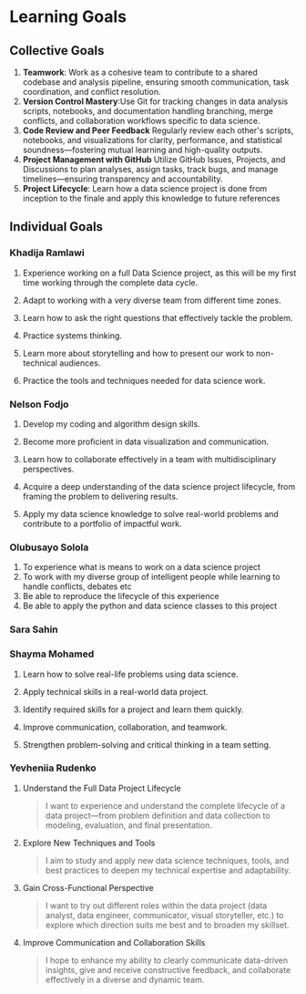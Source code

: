 # Learning Goals

## Collective Goals

1. **Teamwork**: Work as a cohesive team to contribute to a shared codebase
 and analysis pipeline, ensuring smooth communication, task coordination,
 and conflict resolution.
2. **Version Control Mastery**:Use Git for tracking changes in data analysis
scripts, notebooks, and documentation handling branching,
merge conflicts, and collaboration workflows specific to data science.
3. **Code Review and Peer Feedback**
Regularly review each other's scripts, notebooks, and visualizations
for clarity, performance, and statistical soundness—fostering mutual
learning and high-quality outputs.
4. **Project Management with GitHub**
Utilize GitHub Issues, Projects, and Discussions to plan analyses,
assign tasks, track bugs, and manage timelines—ensuring transparency and
accountability.
5. **Project Lifecycle**: Learn how a data science project is done from inception
to the finale and apply this knowledge to future references
  
## Individual Goals

### Khadija Ramlawi

1. Experience working on a full Data Science project,
as this will be my first time working through the complete data cycle.

2. Adapt to working with a very diverse team from different time zones.

3. Learn how to ask the right questions that effectively tackle the problem.

4. Practice systems thinking.

5. Learn more about storytelling and how to present our work to non-technical audiences.

6. Practice the tools and techniques needed for data science work.

### Nelson Fodjo

1. Develop my coding and algorithm design skills.

2. Become more proficient in data visualization and communication.

3. Learn how to collaborate effectively in a team with multidisciplinary perspectives.

4. Acquire a deep understanding of the data science project lifecycle, from framing the problem to delivering results.

5. Apply my data science knowledge to solve real-world problems and contribute to a portfolio of impactful work.

### Olubusayo Solola

1. To experience what is means to work on a data science project
2. To work with my diverse group of intelligent people while learning to handle conflicts, debates etc
3. Be able to reproduce the lifecycle of this experience
4. Be able to apply the python and data science classes to this project

### Sara Sahin

### Shayma Mohamed

1. Learn how to solve real-life problems using data science.

2. Apply technical skills in a real-world data project.

3. Identify required skills for a project and learn them quickly.

4. Improve communication, collaboration, and teamwork.

5. Strengthen problem-solving and critical thinking in a team setting.

### Yevheniia Rudenko

1. Understand the Full Data Project Lifecycle

   >I want to experience and understand the complete
lifecycle of a data project—from problem definition and data
collection to modeling, evaluation, and final presentation.

2. Explore New Techniques and Tools

   >I aim to study and apply new data science techniques,
tools, and best practices to deepen my technical expertise and adaptability.

3. Gain Cross-Functional Perspective

   > I want to try out different roles within the data
project (data analyst, data engineer, communicator,
visual storyteller, etc.) to explore which direction
suits me best and to broaden my skillset.

4. Improve Communication and Collaboration Skills

   > I hope to enhance my ability to clearly communicate
data-driven insights, give and receive constructive feedback,
and collaborate effectively in a diverse and dynamic team.
